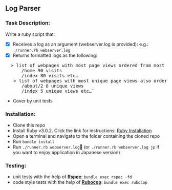 ## Log Parser

### Task Description:<br/>
Write a ruby script that:<br/>
- [x] Receives a log as an argument (webserver.log is provided): e.g.: `./runner.rb webserver.log`
- [x] Returns formatted logs as the following:<br/>
<pre>
  > list of webpages with most page views ordered from most pages views to less page views
      /home 90 visits
      /index 80 visits etc…
   > list of webpages with most unique page views also ordered
      /about/2 8 unique views
      /index 5 unique views etc…`
</pre>
- Cover by unit tests

### Installation: <br/>
- Clone this repo
- Install Ruby v3.0.2. Click the link for instructions: [Ruby Installation](https://www.ruby-lang.org/en/documentation/installation/)
- Open a terminal and navigate to the folder containing the cloned repo
- Run ```bundle install```
- Run ```./runner.rb webserver.log```🎉 (or ```./runner.rb webserver.log jp``` if you want to enjoy application in Japanese version)

### Testing:
- unit tests with the help of [**Rspec**](https://github.com/rspec):  ```bundle exec rspec -fd```
- code style tests with the help of [**Rubocop**](https://github.com/rubocop/rubocop):  ```bundle exec rubocop```

